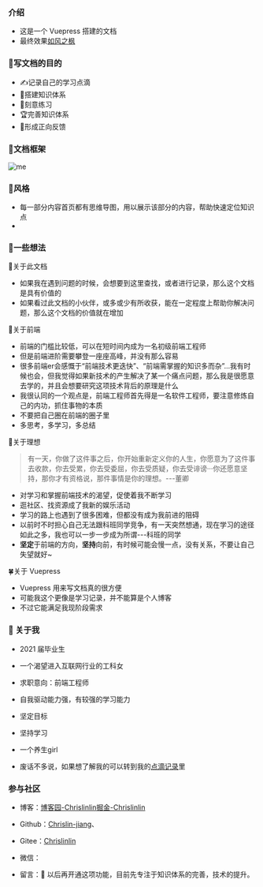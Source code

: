### 介绍
* 这是一个 Vuepress 搭建的文档
* 最终效果[如风之枫](https://chrislin-jiang.github.io/code-girl/)

### :dart:写文档的目的
* :writing_hand:记录自己的学习点滴
* :1st_place_medal:搭建知识体系
* :dart:刻意练习
* :trophy:完善知识体系
* :cherry_blossom:形成正向反馈

### :green_book:文档框架

![me](https://img2020.cnblogs.com/blog/1908783/202005/1908783-20200506223844982-1086008657.jpg)

### :sunflower:风格
* 每一部分内容首页都有思维导图，用以展示该部分的内容，帮助快速定位知识点
* 

### :thinking:一些想法
:triangular_flag_on_post:关于此文档
* 如果我在遇到问题的时候，会想要到这里查找，或者进行记录，那么这个文档是具有价值的
* 如果看过此文档的小伙伴，或多或少有所收获，能在一定程度上帮助你解决问题，那么这个文档的价值就在增加

:muscle:关于前端
* 前端的门槛比较低，可以在短时间内成为一名初级前端工程师
* 但是前端进阶需要攀登一座座高峰，并没有那么容易
* 很多前端er会感慨于“前端技术更迭快”、“前端需掌握的知识多而杂”...我有时候也会，但我觉得如果新技术的产生解决了某一个痛点问题，那么我是很愿意去学的，并且会想要研究这项技术背后的原理是什么
* 我很认同的一个观点是，前端工程师首先得是一名软件工程师，要注意修炼自己的内功，抓住事物的本质
* 不要把自己圈在前端的圈子里
* 多思考，多学习，多总结

:tada:关于理想
> 有一天，你做了这件事之后，你开始重新定义你的人生，你愿意为了这件事去收款，你去受累，你去受委屈，你去受质疑，你去受诽谤···你还愿意坚持，那你才有资格说，那件事情是你的理想。---董卿
* 对学习和掌握前端技术的渴望，促使着我不断学习
* 逛社区、找资源成了我新的娱乐活动
* 学习的路上也遇到了很多困难，但都没有成为我前进的阻碍
* 以前时不时担心自己无法跟科班同学竞争，有一天突然想通，现在学习的途径如此之多，我也可以一步一步成为所谓---科班的同学
* **坚定**于前端的方向，**坚持**向前，有时候可能会慢一点，没有关系，不要让自己失望就好~

:four_leaf_clover:关于 Vuepress
* Vuepress 用来写文档真的很方便
* 可能我这个更像是学习记录，并不能算是个人博客
* 不过它能满足我现阶段需求

### :hibiscus: 关于我

- 2021 届毕业生
- 一个渴望进入互联网行业的工科女
- 求职意向：前端工程师
- 自我驱动能力强，有较强的学习能力

- 坚定目标 
- 坚持学习
- 一个养生girl
- 废话不多说，如果想了解我的可以转到我的[点滴记录](https://chrislin-jiang.github.io/code-girl/more/time/)里

### 参与社区

- 博客：[博客园-Chrislinlin](https://www.cnblogs.com/chrislinlin/)[掘金-Chrislinlin](https://juejin.im/user/5e0466a4e51d452a6105b83a)

- Github：[Chrislin-jiang](https://github.com/Chrislin-jiang)、

- Gitee：[Chrislinlin](https://gitee.com/chrislinlin)

- 微信：

- 留言：:email: 以后再开通这项功能，目前先专注于知识体系的完善，技术的提升。
